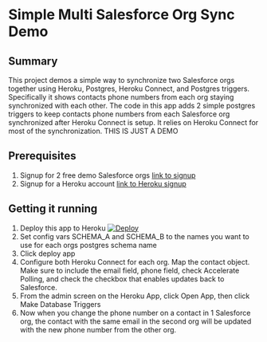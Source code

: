 # Simple Multi Salesforce Org Sync Demo

## Summary
This project demos a simple way to synchronize two Salesforce orgs together using Heroku, Postgres, Heroku Connect, and Postgres triggers.  Specifically it shows contacts phone numbers from each org staying synchronized with each other.  The code in this app adds 2 simple postgres triggers to keep contacts phone numbers from each Salesforce org synchronized after Heroku Connect is setup.  It relies on Heroku Connect for most of the synchronization. THIS IS JUST A DEMO

## Prerequisites
1. Signup for 2 free demo Salesforce orgs [link to signup](https://developer.salesforce.com/signup)
2. Signup for a Heroku account [link to Heroku signup](https://signup.heroku.com)

## Getting it running
1. Deploy this app to Heroku [![Deploy](https://www.herokucdn.com/deploy/button.svg)](https://heroku.com/deploy)
2. Set config vars SCHEMA_A and SCHEMA_B to the names you want to use for each orgs postgres schema name
3. Click deploy app
4. Configure both Heroku Connect for each org. Map the contact object. Make sure to include the email field, phone field, check Accelerate Polling, and check the checkbox that enables updates back to Salesforce.
5. From the admin screen on the Heroku App, click Open App, then click Make Database Triggers
6. Now when you change the phone number on a contact in 1 Salesforce org, the contact with the same email in the second org will be updated with the new phone number from the other org.
